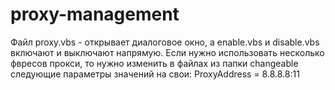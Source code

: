 # proxy-management
Файл proxy.vbs - открывает диалоговое окно, а enable.vbs и disable.vbs включают и выключают напрямую.
Если нужно использовать несколько фвресов прокси, то нужно изменить в файлах из папки changeable следующие параметры значений на свои:
ProxyAddress = 8.8.8.8:11 
